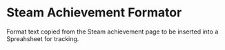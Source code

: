 # Steam Achievement Formator
 Format text copied from the Steam achievement page to be inserted into a Spreahsheet for tracking.
